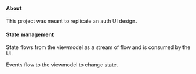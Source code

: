 #### About

This project was meant to replicate an auth UI design.



#### State management

State flows from the viewmodel as a stream of flow and is consumed by the UI. 

Events flow to the viewmodel to change state.





